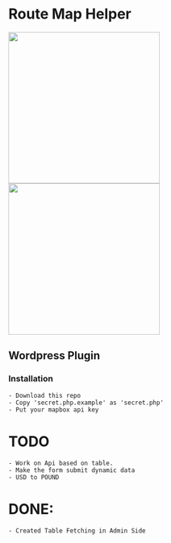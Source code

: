 # Route Map Helper

<img src="https://github.com/naimurhasan/route-map-helper-plugin/blob/main/Screenshot/Screenshot_20.jpg?raw=true" width ="300">
<img src="https://github.com/naimurhasan/route-map-helper-plugin/blob/main/Screenshot/Screenshot_21.jpg?raw=true" width ="300">

## Wordpress Plugin

### Installation
    - Download this repo
    - Copy 'secret.php.example' as 'secret.php'
    - Put your mapbox api key

# TODO

    - Work on Api based on table.
    - Make the form submit dynamic data
    - USD to POUND
# DONE:

    - Created Table Fetching in Admin Side
